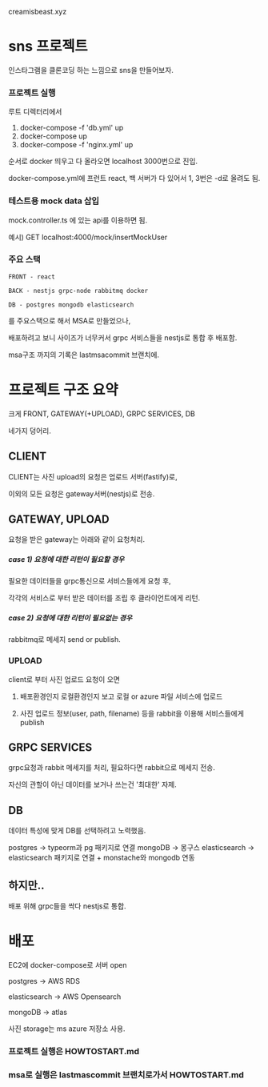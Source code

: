 creamisbeast.xyz

# sns 프로젝트

인스타그램을 클론코딩 하는 느낌으로 sns을 만들어보자.

### 프로젝트 실행

루트 디렉터리에서

1. docker-compose -f 'db.yml' up
2. docker-compose up
3. docker-compose -f 'nginx.yml' up

순서로 docker 띄우고 다 올라오면 localhost 3000번으로 진입.

docker-compose.yml에 프런트 react, 백 서버가 다 있어서 1, 3번은 -d로 올려도 됨.

### 테스트용 mock data 삽입

mock.controller.ts 에 있는 api를 이용하면 됨.

예시) GET localhost:4000/mock/insertMockUser

### 주요 스택

    FRONT - react

    BACK - nestjs grpc-node rabbitmq docker

    DB - postgres mongodb elasticsearch

를 주요스택으로 해서 MSA로 만들었으나,

배포하려고 보니 사이즈가 너무커서 grpc 서비스들을 nestjs로 통합 후 배포함.

msa구조 까지의 기록은 lastmsacommit 브랜치에.

# 프로젝트 구조 요약

크게 FRONT, GATEWAY(+UPLOAD), GRPC SERVICES, DB

네가지 덩어리.

## CLIENT

CLIENT는 사진 upload의 요청은 업로드 서버(fastify)로,

이외의 모든 요청은 gateway서버(nestjs)로 전송.

## GATEWAY, UPLOAD

요청을 받은 gateway는 아래와 같이 요청처리.

##### case 1) 요청에 대한 리턴이 필요할 경우

필요한 데이터들을 grpc통신으로 서비스들에게 요청 후,

각각의 서비스로 부터 받은 데이터를 조립 후 클라이언트에게 리턴.

##### case 2) 요청에 대한 리턴이 필요없는 경우

rabbitmq로 메세지 send or publish.

### UPLOAD

client로 부터 사진 업로드 요청이 오면

1. 배포환경인지 로컬환경인지 보고 로컬 or azure 파일 서비스에 업로드

2. 사진 업로드 정보(user, path, filename) 등을 rabbit을 이용해 서비스들에게 publish

## GRPC SERVICES

grpc요청과 rabbit 메세지를 처리, 필요하다면 rabbit으로 메세지 전송.

자신의 관할이 아닌 데이터를 보거나 쓰는건 '최대한' 자제.

## DB

데이터 특성에 맞게 DB를 선택하려고 노력했음.

postgres -> typeorm과 pg 패키지로 연결
mongoDB -> 몽구스
elasticsearch -> elasticsearch 패키지로 연결 + monstache와 mongodb 연동

## 하지만..

배포 위해 grpc들을 싹다 nestjs로 통합.

# 배포

EC2에 docker-compose로 서버 open

postgres -> AWS RDS

elasticsearch -> AWS Opensearch

mongoDB -> atlas

사진 storage는 ms azure 저장소 사용.

### 프로젝트 실행은 HOWTOSTART.md

### msa로 실행은 lastmascommit 브랜치로가서 HOWTOSTART.md
